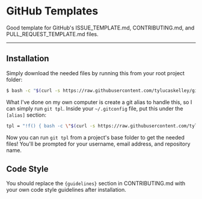 # GitHub Templates

Good template for GitHub's ISSUE_TEMPLATE.md, CONTRIBUTING.md, and PULL_REQUEST_TEMPLATE.md files.

---

## Installation

Simply download the needed files by running this from your root project folder:

```sh
$ bash -c "$(curl -s https://raw.githubusercontent.com/tylucaskelley/github-templates/master/install.sh)"
```

What I've done on my own computer is create a git alias to handle this, so I can simply run `git tpl`.
Inside your `~/.gitconfig` file, put this under the `[alias]` section:

```sh
tpl = "!f() { bash -c \"$(curl -s https://raw.githubusercontent.com/tylucaskelley/github-templates/master/install.sh)\"; }; f"
```

Now you can run `git tpl` from a project's base folder to get the needed files!
You'll be prompted for your username, email address, and repository name.

## Code Style

You should replace the `{guidelines}` section in CONTRIBUTING.md with your own code style guidelines after
installation.
